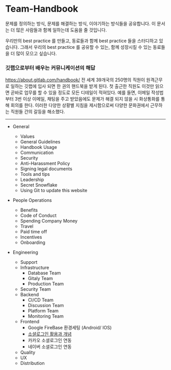 # Team-Handbook
문제를 정의하는 방식, 문제를 해결하는 방식, 이야기하는 방식들을 공유합니다.
이 문서는 더 많은 사람들과 함께 일하는데 도움을 줄 것입니다.

우리만의 best practice 를 만들고, 동료들과 함께 best practice 들을 스터디하고 있습니다.
그래서 우리의 best practice 를 공유할 수 있는, 함께 성장시킬 수 있는 동료들을 더 많이 모으고 싶습니다.

### 깃랩으로부터 배우는 커뮤니케이션의 해답
https://about.gitlab.com/handbook/ 
전 세계 39개국의 250명의 직원이 원격근무로 일하는 깃랩에 입사 되면 한 권의 핸드북을 받게 된다. 첫 출근한 직원도 이것만 읽으면 곧바로 업무를 할 수 있을 정도로 모든 디테일이 적혀있다. 예를 들면, 이메일 작성법부터 3번 이상 이메일, 채팅을 주고 받았음에도 문제가 해결 되지 않을 시 화상통화를 통해 회의를 한다. 이러한 다양한 상황별 지침을 제시함으로써 다양한 문화권에서 근무하는 직원들 간의 갈등을 해소했다.

--------

- General
  - Values
  - General Guidelines
  - Handbook Usage
  - Communication
  - Security
  - Anti-Harassment Policy
  - Signing legal documents
  - Tools and tips
  - Leadership
  - Secret Snowflake
  - Using Git to update this website
  
- People Operations
  - Benefits
  - Code of Conduct
  - Spending Company Money
  - Travel
  - Paid time off
  - Incentives
  - Onboarding

- Engineering
  - Support
  - Infrastructure
    - Database Team
    - Gitaly Team
    - Production Team
  - Security Team
  - Backend
    - CI/CD Team
    - Discussion Team
    - Platform Team
    - Monitoring Team
  - Frontend
    - Google FireBase 환경세팅 (Android/ IOS)
    - [소셜로그인 활용과 개념](./frontend/sociallogin.md)
    - 카카오 소셜로그인 연동 
    - 네이버 소셜로그인 연동
  
  - Quality
  - UX
  - Distribution
